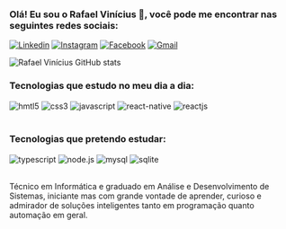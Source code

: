 ### Olá! Eu sou o Rafael Vinícius 👋, você pode me encontrar nas seguintes redes sociais: </br> 

[![Linkedin](https://img.shields.io/badge/LinkedIn-0077B5?style=for-the-badge&logo=linkedin&logoColor=white)](https://www.linkedin.com/in/rafael-vin%C3%ADcius-a02a5bb4/)
[![Instagram](https://img.shields.io/badge/Instagram-E4405F?style=for-the-badge&logo=instagram&logoColor=white)](https://www.instagram.com/rafael_vinicius__/)
[![Facebook](https://img.shields.io/badge/Facebook-1877F2?style=for-the-badge&logo=facebook&logoColor=white)](https://www.facebook.com/rafavimdc)
[![Gmail](https://img.shields.io/badge/Gmail-D14836?style=for-the-badge&logo=gmail&logoColor=white)](mailto:rafavimdc@gmail.com)

![Rafael Vinícius GitHub stats](https://github-readme-stats.vercel.app/api?username=rafaelviniciusbr&show_icons=true&theme=radical)


### Tecnologias que estudo no meu dia a dia:

<div>
    <img align="center" alt="hmtl5" src="https://img.shields.io/badge/HTML5-E34F26?style=for-the-badge&logo=html5&logoColor=white">
    <img align="center" alt="css3" src="https://img.shields.io/badge/CSS3-1572B6?style=for-the-badge&logo=css3&logoColor=white">
    <img align="center" alt="javascript" src="https://img.shields.io/badge/JavaScript-F7DF1E?style=for-the-badge&logo=javascript&logoColor=black">
    <img align="center" alt="react-native" src="https://img.shields.io/badge/React_Native-20232A?style=for-the-badge&logo=react&logoColor=61DAFB">
    <img align="center" alt="reactjs" src="https://img.shields.io/badge/React-20232A?style=for-the-badge&logo=react&logoColor=61DAFB">
</div></br>

### Tecnologias que pretendo estudar:
<div>
    <img align="center" alt="typescript" src="https://img.shields.io/badge/TypeScript-007ACC?style=for-the-badge&logo=typescript&logoColor=white">
    <img align="center" alt="node.js" src="https://img.shields.io/badge/Node.js-43853D?style=for-the-badge&logo=node.js&logoColor=white">
    <img align="center" alt="mysql" src="https://img.shields.io/badge/MySQL-00000F?style=for-the-badge&logo=mysql&logoColor=white">
    <img align="center" alt="sqlite" src="https://img.shields.io/badge/SQLite-07405E?style=for-the-badge&logo=sqlite&logoColor=white">
</div></br>

Técnico em Informática e graduado em Análise e Desenvolvimento de Sistemas, iniciante mas com grande vontade de aprender, curioso e admirador de soluções inteligentes tanto em programação quanto automação em geral.
